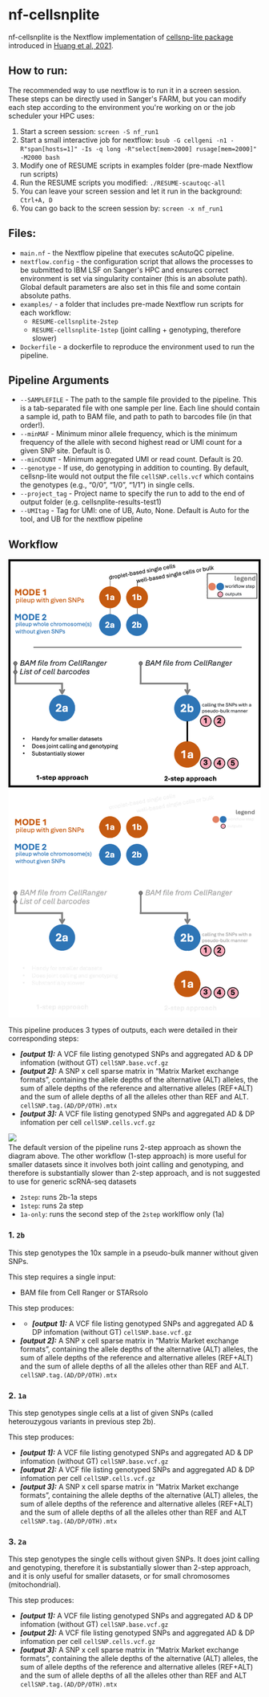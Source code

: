 # nf-cellsnplite

nf-cellsnplite is the Nextflow implementation of [cellsnp-lite package](https://cellsnp-lite.readthedocs.io/en/latest/index.html) introduced in [Huang et al, 2021](https://doi.org/10.1093/bioinformatics/btab358). 

## How to run:

The recommended way to use nextflow is to run it in a screen session. These steps can be directly used in Sanger's FARM, but you can modify each step according to the environment you're working on or the job scheduler your HPC uses:

1. Start a screen session: `screen -S nf_run1`
2. Start a small interactive job for nextflow: `bsub -G cellgeni -n1 -R"span[hosts=1]" -Is -q long -R"select[mem>2000] rusage[mem=2000]" -M2000 bash`
3. Modify one of RESUME scripts in examples folder (pre-made Nextflow run scripts)
4. Run the RESUME scripts you modified: `./RESUME-scautoqc-all`
5. You can leave your screen session and let it run in the background: `Ctrl+A, D`
6. You can go back to the screen session by: `screen -x nf_run1`

## Files:

* `main.nf` - the Nextflow pipeline that executes scAutoQC pipeline.
* `nextflow.config` - the configuration script that allows the processes to be submitted to IBM LSF on Sanger's HPC and ensures correct environment is set via singularity container (this is an absolute path). Global default parameters are also set in this file and some contain absolute paths.
* `examples/` - a folder that includes pre-made Nextflow run scripts for each workflow:
  * `RESUME-cellsnplite-2step`
  * `RESUME-cellsnplite-1step` (joint calling + genotyping, therefore slower)
* `Dockerfile` - a dockerfile to reproduce the environment used to run the pipeline.

## Pipeline Arguments

* `--SAMPLEFILE` - The path to the sample file provided to the pipeline. This is a tab-separated file with one sample per line. Each line should contain a sample id, path to BAM file, and path to path to barcodes file (in that order!).
* `--minMAF` - Minimum minor allele frequency, which is the minimum frequency of the allele with second highest read or UMI count for a given SNP site. Default is 0.
* `--minCOUNT` - Minimum aggregated UMI or read count. Default is 20.
* `--genotype` - If use, do genotyping in addition to counting. By default, cellsnp-lite would not output the file `cellSNP.cells.vcf` which contains the genotypes (e.g., “0/0”, “1/0”, “1/1”) in single cells.
* `--project_tag` - Project name to specify the run to add to the end of output folder (e.g. cellsnplite-results-test1)
* `--UMItag` - Tag for UMI: one of UB, Auto, None. Default is Auto for the tool, and UB for the nextflow pipeline


## Workflow

![](images/nf-cellsnplite-light.png#gh-light-mode-only)
![](images/nf-cellsnplite-dark.png#gh-dark-mode-only)  

This pipeline produces 3 types of outputs, each were detailed in their corresponding steps:
* ***[output 1]:*** A VCF file listing genotyped SNPs and aggregated AD & DP infomation (without GT) `cellSNP.base.vcf.gz`
* ***[output 2]:*** A SNP x cell sparse matrix in “Matrix Market exchange formats”, containing the allele depths of the alternative (ALT) alleles, the sum of allele depths of the reference and alternative alleles (REF+ALT) and the sum of allele depths of all the alleles other than REF and ALT. `cellSNP.tag.(AD/DP/OTH).mtx`
* ***[output 3]:*** A VCF file listing genotyped SNPs and aggregated AD & DP infomation per cell `cellSNP.cells.vcf.gz`

![](images/workflow_modes.png)  
The default version of the pipeline runs 2-step approach as shown the diagram above. The other workflow (1-step approach) is more useful for smaller datasets since it involves both joint calling and genotyping, and therefore is substantially slower than 2-step approach, and is not suggested to use for generic scRNA-seq datasets
* `2step`: runs 2b-1a steps 
* `1step`: runs 2a step
* `1a-only`: runs the second step of the `2step` worklflow only (1a)


### 1. `2b`  

This step genotypes the 10x sample in a pseudo-bulk manner without given SNPs.

This step requires a single input:
  * BAM file from Cell Ranger or STARsolo

This step produces:  
* * ***[output 1]:*** A VCF file listing genotyped SNPs and aggregated AD & DP infomation (without GT) `cellSNP.base.vcf.gz`
* ***[output 2]:*** A SNP x cell sparse matrix in “Matrix Market exchange formats”, containing the allele depths of the alternative (ALT) alleles, the sum of allele depths of the reference and alternative alleles (REF+ALT) and the sum of allele depths of all the alleles other than REF and ALT.  `cellSNP.tag.(AD/DP/OTH).mtx`

### 2. `1a`

This step genotypes single cells at a list of given SNPs (called heterouzygous variants in previous step 2b).


This step produces: 
* ***[output 1]:*** A VCF file listing genotyped SNPs and aggregated AD & DP infomation (without GT) `cellSNP.base.vcf.gz`
* ***[output 2]:*** A VCF file listing genotyped SNPs and aggregated AD & DP infomation per cell `cellSNP.cells.vcf.gz`
* ***[output 3]:*** A SNP x cell sparse matrix in “Matrix Market exchange formats”, containing the allele depths of the alternative (ALT) alleles, the sum of allele depths of the reference and alternative alleles (REF+ALT) and the sum of allele depths of all the alleles other than REF and ALT `cellSNP.tag.(AD/DP/OTH).mtx`

### 3. `2a`  

This step genotypes the single cells without given SNPs. It does joint calling and genotyping, therefore it is substantially slower than 2-step approach, and it is only useful for smaller datasets, or for small chromosomes (mitochondrial).


This step produces:  
* ***[output 1]:*** A VCF file listing genotyped SNPs and aggregated AD & DP infomation (without GT) `cellSNP.base.vcf.gz`
* ***[output 2]:*** A VCF file listing genotyped SNPs and aggregated AD & DP infomation per cell `cellSNP.cells.vcf.gz`
* ***[output 3]:*** A SNP x cell sparse matrix in “Matrix Market exchange formats”, containing the allele depths of the alternative (ALT) alleles, the sum of allele depths of the reference and alternative alleles (REF+ALT) and the sum of allele depths of all the alleles other than REF and ALT `cellSNP.tag.(AD/DP/OTH).mtx`


<!-- # Changelog

For a version history/changelog, please see the [CHANGELOG file](CHANGELOG.md). -->